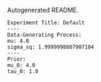 Autogenerated README.
    
    Experiment Title: Default
    ----
    Data-Generating Process:
    mu: 4.0
	sigma_sq: 1.9999998807907104
    ----
    Prior:
    mu_0: 4.0
	tau_0: 1.0
    